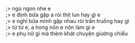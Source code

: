 ;> ngủ ngon nhe e<br>
;> e định bữa gặp a ròi thịt lun hay gì e<br>
;> e nghĩ bữa mình gặp nhau ròi trần truồng hay gì<br>
;> từ từ e, a hong nôn e nôn làm gì e<br>
;> e phụ nữ gì mà thèm khát chuyện giường chiếu
